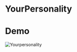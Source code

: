 # YourPersonality

<h1>Demo</h1>

![Yourpersonality](https://user-images.githubusercontent.com/56111224/131249367-20ec9363-9bea-4ce8-95bb-60889b560d28.gif)
